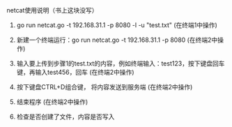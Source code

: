 netcat使用说明（书上这块没写）

1. go run netcat.go -t 192.168.31.1 -p 8080 -l -u "test.txt" (在终端1中操作)

2. 新建一个终端运行：go run netcat.go -t 192.168.31.1 -p 8080 (在终端2中操作)
 
3. 输入要上传到步骤1的test.txt的内容，例如终端输入：test123，按下键盘回车键，再输入test456，回车 (在终端2中操作)

4. 按下键盘CTRL+D组合键， 将内容发送到服务端 (在终端2中操作)

5. 结束程序 (在终端2中操作)

6. 检查是否创建了文件，内容是否写入